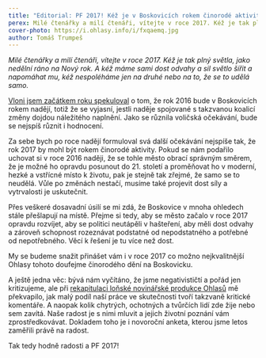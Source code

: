 ```yaml
---
title: "Editorial: PF 2017! Kéž je v Boskovicích rokem činorodé aktivity"
perex: Milé čtenářky a milí čtenáři, vítejte v roce 2017. Kéž je tak plný světla, jako nedělní ráno na Nový rok.
cover-photo: https://i.ohlasy.info/i/fxqaemq.jpg
author: Tomáš Trumpeš
---
```


*Milé čtenářky a milí čtenáři, vítejte v roce 2017. Kéž je tak plný světla, jako nedělní ráno na Nový rok. A kéž máme sami dost odvahy a sil světlo šířit a napomáhat mu, kéž nespoléháme jen na druhé nebo na to, že se to udělá samo.*

[Vloni jsem začátkem roku spekuloval](http://www.ohlasy.info/clanky/2016/01/pf.html) o tom, že rok 2016 bude v Boskovicích rokem nadějí, totiž že se vyjasní, jestli naděje spojované s takzvanou koalicí změny dojdou náležitého naplnění. Jako se různila voličská očekávání, bude se nejspíš různit i hodnocení.

Za sebe bych po roce nadějí formuloval svá další očekávání nejspíše tak, že rok 2017 by mohl být rokem činorodé aktivity. Pokud se nám podařilo uchovat si v roce 2016 naději, že se tohle město obrací správným směrem, že je možné ho opravdu posunout do 21. století a proměňovat ho v moderní, hezké a vstřícné místo k životu, pak je stejně tak zřejmé, že samo se to neudělá. Vůle po změnách nestačí, musíme také projevit dost síly a vytrvalosti je uskutečnit. 

Přes veškeré dosavadní úsilí se mi zdá, že Boskovice v mnoha ohledech stále přešlapují na místě. Přejme si tedy, aby se město začalo v roce 2017 opravdu rozvíjet, aby se politici neutápěli v hašteření, aby měli dost odvahy a zároveň schopnost rozeznávat podstatné od nepodstatného a potřebné od nepotřebného. Věcí k řešení je tu více než dost.

My se budeme snažit přinášet vám i v roce 2017 co možno nejkvalitnější Ohlasy tohoto doufejme činorodého dění na Boskovicku. 

A ještě jedna věc: bývá nám vyčítáno, že jsme negativističtí a pořád jen kritizujeme, ale při [rekapitulaci loňské novinářské produkce Ohlasů](http://www.ohlasy.info/clanky/2016/12/ohlasy-2016.html) mě překvapilo, jak malý podíl naší práce ve skutečnosti  tvoří takzvaně kritické komentáře. A naopak kolik chytrých, ochotných a tvůrčích lidí zde žije nebo sem zavítá. Naše radost je s nimi mluvit a jejich životní poznání vám zprostředkovávat. Dokladem toho je i novoroční anketa, kterou jsme letos zaměřili právě na radost. 

Tak tedy hodně radosti a PF 2017!
